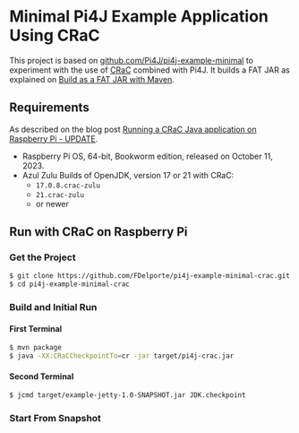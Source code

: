 Minimal Pi4J Example Application Using CRaC
===========================================

This project is based on [github.com/Pi4J/pi4j-example-minimal](https://github.com/Pi4J/pi4j-example-minimal) to experiment with the use of [CRaC](https://docs.azul.com/core/crac/crac-introduction) combined with Pi4J. It builds a FAT JAR as explained on [Build as a FAT JAR with Maven](https://pi4j.com/documentation/building/fat-jar/).

## Requirements

As described on the blog post [Running a CRaC Java application on Raspberry Pi - UPDATE](https://webtechie.be/post/2023-10-16-crac-on-raspberry-pi-update/).

* Raspberry Pi OS, 64-bit, Bookworm edition, released on October 11, 2023.
* Azul Zulu Builds of OpenJDK, version 17 or 21 with CRaC:
  * `17.0.8.crac-zulu`
  * `21.crac-zulu`
  * or newer

## Run with CRaC on Raspberry Pi

### Get the Project

```bash
$ git clone https://github.com/FDelporte/pi4j-example-minimal-crac.git
$ cd pi4j-example-minimal-crac
```

### Build and Initial Run

#### First Terminal

```bash
$ mvn package
$ java -XX:CRaCCheckpointTo=cr -jar target/pi4j-crac.jar
```

#### Second Terminal

```bash
$ jcmd target/example-jetty-1.0-SNAPSHOT.jar JDK.checkpoint
```

### Start From Snapshot


